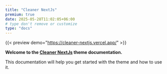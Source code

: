 ```yaml
---
title: "Cleaner NextJs"
premium: true
date: 2025-05-28T11:02:05+06:00
# type don't remove or customize
type: "docs"
---
```


{{< preview demo="https://cleaner-nextjs.vercel.app/" >}}

**Welcome to the [Cleaner NextJs](https://themefisher.com/products/cleaner-nextjs/) theme documentation.**

This documentation will help you get started with the theme and how to use it.
